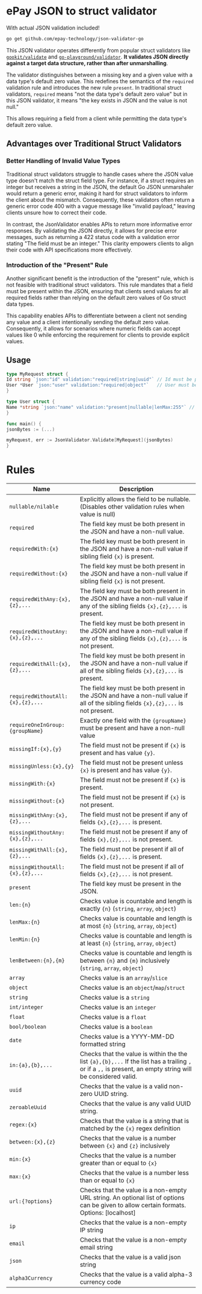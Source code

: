 # ePay JSON to struct validator

With actual JSON validation included!

```bash
go get github.com/epay-technology/json-validator-go
```

This JSON validator operates differently from popular struct validators like [
`gookit/validate`](https://github.com/gookit/validate) and [
`go-playground/validator`](https://github.com/go-playground/validator).
**It validates JSON directly against a target data structure, rather than after unmarshalling**.

The validator distinguishes between a missing key and a given value with a data type's default zero value.
This redefines the semantics of the `required` validation rule and introduces the new rule `present`.
In traditional struct validators, `required` means "not the data type's default zero value"
but in this JSON validator, it means "the key exists in JSON and the value is not null."

This allows requiring a field from a client while permitting the data type's default zero value.

## Advantages over Traditional Struct Validators

### Better Handling of Invalid Value Types

Traditional struct validators struggle to handle cases where the JSON value type doesn't match the struct field type.
For instance, if a struct requires an integer but receives a string in the JSON, the default Go JSON unmarshaler would
return a generic error, making it hard for struct validators to inform the client about the mismatch.
Consequently, these validators often return a generic error code 400 with a vague message like "invalid payload,"
leaving clients unsure how to correct their code.

In contrast, the JsonValidator enables APIs to return more informative error responses.
By validating the JSON directly, it allows for precise error messages, such as returning a 422 status code with a
validation error stating "The field must be an integer."
This clarity empowers clients to align their code with API specifications more effectively.

### Introduction of the "Present" Rule

Another significant benefit is the introduction of the "present" rule, which is not feasible with traditional struct
validators.
This rule mandates that a field must be present within the JSON, ensuring that clients send values for all required
fields rather than relying on the default zero values of Go struct data types.

This capability enables APIs to differentiate between a client not sending any value and a client intentionally sending
the default zero value.
Consequently, it allows for scenarios where numeric fields can accept values like 0 while enforcing the requirement for
clients to provide explicit values.

## Usage

```go
type MyRequest struct {
Id string `json:"id" validation:"required|string|uuid"` // Id must be present with non-null uuid string
User *User `json:"user" validation:"required|object"`   // User must be present with non-null object value
}

type User struct {
Name *string `json:"name" validation:"present|nullable|lenMax:255"` // Name must be present, but can be null or a string with a maximum length of 255 chars
}

func main() {
jsonBytes := (...)

myRequest, err := JsonValidator.Validate[MyRequest](jsonBytes)
}
```

# Rules

| Name                             | Description                                                                                                                                                  |
|----------------------------------|--------------------------------------------------------------------------------------------------------------------------------------------------------------|
| `nullable/nilable`               | Explicitly allows the field to be nullable. <br/>(Disables other validation rules when value is null)                                                        |
| `required`                       | The field key must be both present in the JSON and have a non-null value.                                                                                    |
| `requiredWith:{x}`               | The field key must be both present in the JSON and have a non-null value if sibling field `{x}` is present.                                                  |
| `requiredWithout:{x}`            | The field key must be both present in the JSON and have a non-null value if sibling field `{x}` is not present.                                              |
| `requiredWithAny:{x},{z},...`    | The field key must be both present in the JSON and have a non-null value if any of the sibling fields `{x},{z},...` is present.                              |
| `requiredWithoutAny:{x},{z},...` | The field key must be both present in the JSON and have a non-null value if any of the sibling fields `{x},{z},...` is not present.                          |
| `requiredWithAll:{x},{z},...`    | The field key must be both present in the JSON and have a non-null value if all of the sibling fields `{x},{z},...` is present.                              |
| `requiredWithoutAll:{x},{z},...` | The field key must be both present in the JSON and have a non-null value if all of the sibling fields `{x},{z},...` is not present.                          |
| `requireOneInGroup:{groupName}`  | Exactly one field with the `{groupName}` must be present and have a non-null value                                                                           |
| `missingIf:{x},{y}`              | The field must not be present if `{x}` is present and has value `{y}`.                                                                                       |
| `missingUnless:{x},{y}`          | The field must not be present unless `{x}` is present and has value `{y}`.                                                                                   |
| `missingWith:{x}`                | The field must not be present if `{x}` is present.                                                                                                           |
| `missingWithout:{x}`             | The field must not be present if `{x}` is not present.                                                                                                       |
| `missingWithAny:{x},{z},...`     | The field must not be present if any of fields `{x},{z},...` is present.                                                                                     |
| `missingWithoutAny:{x},{z},...`  | The field must not be present if any of fields `{x},{z},...` is not present.                                                                                 |
| `missingWithAll:{x},{z},...`     | The field must not be present if all of fields `{x},{z},...` is present.                                                                                     |
| `missingWithoutAll:{x},{z},...`  | The field must not be present if all of fields `{x},{z},...` is not present.                                                                                 |
| `present`                        | The field key must be present in the JSON.                                                                                                                   |
| `len:{n}`                        | Checks value is countable and length is exactly `{n}` (`string`, `array`, `object`)                                                                          |
| `lenMax:{n}`                     | Checks value is countable and length is at most `{n}` (`string`, `array`, `object`)                                                                          |
| `lenMin:{n}`                     | Checks value is countable and length is at least `{n}` (`string`, `array`, `object`)                                                                         |
| `lenBetween:{n},{m}`             | Checks value is countable and length is between `{n}` and `{m}` inclusively (`string`, `array`, `object`)                                                    |
| `array`                          | Checks value is an `array`/`slice`                                                                                                                           | 
| `object`                         | Checks value is an `object`/`map`/`struct`                                                                                                                   |
| `string`                         | Checks value is a `string`                                                                                                                                   |
| `int/integer`                    | Checks value is an `integer`                                                                                                                                 |
| `float`                          | Checks value is a `float`                                                                                                                                    |
| `bool/boolean`                   | Checks value is a `boolean`                                                                                                                                  |
| `date`                           | Checks value is a YYYY-MM-DD formatted string                                                                                                                |
| `in:{a},{b},...`                 | Checks that the value is within the the list `{a},{b},...` If the list has a trailing `,` or if a `,,` is present, an empty string will be considered valid. |
| `uuid`                           | Checks that the value is a valid non-zero UUID string.                                                                                                       |
| `zeroableUuid`                   | Checks that the value is any valid UUID string.                                                                                                              |
| `regex:{x}`                      | Checks that the value is a string that is matched by the `{x}` regex definition                                                                              |
| `between:{x},{z}`                | Checks that the value is a number between `{x}` and `{z}` inclusively                                                                                        |
| `min:{x}`                        | Checks that the value is a number greater than or equal to `{x}`                                                                                             |
| `max:{x}`                        | Checks that the value is a number less than or equal to `{x}`                                                                                                |
| `url:{?options}`                 | Checks that the value is a non-empty URL string. An optional list of options can be given to allow certain formats. Options: [localhost]                     |
| `ip`                             | Checks that the value is a non-empty IP string                                                                                                               |
| `email`                          | Checks that the value is a non-empty email string                                                                                                            |
| `json`                           | Checks that the value is a valid json string                                                                                                                 |
| `alpha3Currency`                 | Checks that the value is a valid alpha-3 currency code                                                                                                       |
